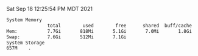 Sat Sep 18 12:25:54 PM MDT 2021
```bash
System Memory
               total        used        free      shared  buff/cache   available
Mem:           7.7Gi       818Mi       5.1Gi       7.0Mi       1.8Gi       6.6Gi
Swap:          7.6Gi       512Mi       7.1Gi
System Storage
657M	.
```
```bash
